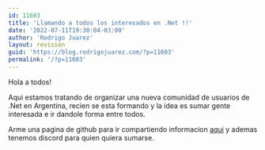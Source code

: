 ```yaml
---
id: 11603
title: 'Llamando a todos los interesados en .Net !!'
date: '2022-07-11T19:30:04-03:00'
author: 'Rodrigo Juarez'
layout: revision
guid: 'https://blog.rodrigojuarez.com/?p=11603'
permalink: '/?p=11603'
---
```


Hola a todos!

Aqui estamos tratando de organizar una nueva comunidad de usuarios de .Net en Argentina, recien se esta formando y la idea es sumar gente interesada e ir dandole forma entre todos.

Arme una pagina de github para ir compartiendo informacion [aqui](https://github.com/Usuarios-Net-Argentina) y ademas tenemos discord para quien quiera sumarse.